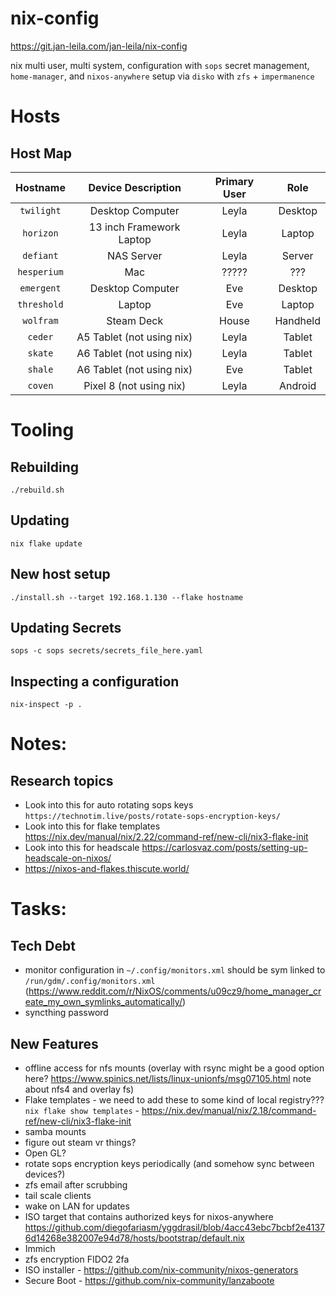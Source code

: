 # nix-config

https://git.jan-leila.com/jan-leila/nix-config

nix multi user, multi system, configuration with `sops` secret management, `home-manager`, and `nixos-anywhere` setup via `disko` with `zfs` + `impermanence`

# Hosts

## Host Map
|   Hostname  |      Device Description    |   Primary User   |    Role   |
| :---------: | :------------------------: | :--------------: | :-------: |
|  `twilight` |      Desktop Computer      |      Leyla       |  Desktop  |
|  `horizon`  |  13 inch Framework Laptop  |      Leyla       |  Laptop   |
|  `defiant`  |         NAS Server         |      Leyla       |   Server  |
| `hesperium` |             Mac            |      ?????       |    ???    |
|  `emergent` |      Desktop Computer      |       Eve        |  Desktop  |
| `threshold` |           Laptop           |       Eve        |  Laptop   |
|  `wolfram`  |         Steam Deck         |      House       |  Handheld |
|   `ceder`   | A5 Tablet (not using nix)  |      Leyla       |   Tablet  |
|   `skate`   | A6 Tablet (not using nix)  |      Leyla       |   Tablet  |
|   `shale`   | A6 Tablet (not using nix)  |       Eve        |   Tablet  |
|   `coven`   |  Pixel 8 (not using nix)   |      Leyla       |  Android  |

# Tooling
## Rebuilding
`./rebuild.sh`

## Updating
`nix flake update`

## New host setup
`./install.sh --target 192.168.1.130 --flake hostname`

## Updating Secrets
`sops -c sops secrets/secrets_file_here.yaml`

## Inspecting a configuration
`nix-inspect -p .`

# Notes:

## Research topics
- Look into this for auto rotating sops keys `https://technotim.live/posts/rotate-sops-encryption-keys/`
- Look into this for flake templates https://nix.dev/manual/nix/2.22/command-ref/new-cli/nix3-flake-init
- Look into this for headscale https://carlosvaz.com/posts/setting-up-headscale-on-nixos/
- https://nixos-and-flakes.thiscute.world/

# Tasks:

## Tech Debt
- monitor configuration in `~/.config/monitors.xml` should be sym linked to `/run/gdm/.config/monitors.xml` (https://www.reddit.com/r/NixOS/comments/u09cz9/home_manager_create_my_own_symlinks_automatically/)
- syncthing password
## New Features
- offline access for nfs mounts (overlay with rsync might be a good option here? https://www.spinics.net/lists/linux-unionfs/msg07105.html note about nfs4 and overlay fs)
- Flake templates - we need to add these to some kind of local registry??? `nix flake show templates` - https://nix.dev/manual/nix/2.18/command-ref/new-cli/nix3-flake-init
- samba mounts
- figure out steam vr things?
- Open GL?
- rotate sops encryption keys periodically (and somehow sync between devices?)
- zfs email after scrubbing
- tail scale clients
- wake on LAN for updates
- ISO target that contains authorized keys for nixos-anywhere https://github.com/diegofariasm/yggdrasil/blob/4acc43ebc7bcbf2e41376d14268e382007e94d78/hosts/bootstrap/default.nix
- Immich
- zfs encryption FIDO2 2fa
- ISO installer - https://github.com/nix-community/nixos-generators
- Secure Boot - https://github.com/nix-community/lanzaboote
